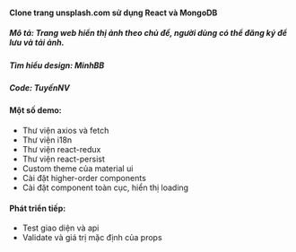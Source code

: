 #### Clone trang unsplash.com sử dụng React và MongoDB
##### Mô tả: Trang web hiển thị ảnh theo chủ đề, người dùng có thể đăng ký để lưu và tải ảnh.
##### Tìm hiểu design: MinhBB
##### Code: TuyếnNV



#### Một số demo:
   - Thư viện axios và fetch
   - Thư viện i18n
   - Thư viện react-redux
   - Thư viện react-persist
   - Custom theme của material ui
   - Cài đặt higher-order components
   - Cài đặt component toàn cục, hiển thị loading


#### Phát triển tiếp:
   - Test giao diện và api
   - Validate và giá trị mặc định của props
